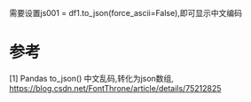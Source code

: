需要设置js001 = df1.to_json(force_ascii=False),即可显示中文编码

# 参考

[1] Pandas to_json() 中文乱码,转化为json数组, https://blog.csdn.net/FontThrone/article/details/75212825
